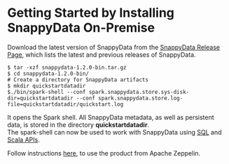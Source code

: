 <a id="getting-started-by-installing-snappydata-on-premise"></a>
# Getting Started by Installing SnappyData On-Premise
Download the latest version of SnappyData from the [SnappyData Release Page](https://github.com/SnappyDataInc/snappydata/releases/), which lists the latest and previous releases of SnappyData.

```pre
$ tar -xzf snappydata-1.2.0-bin.tar.gz
$ cd snappydata-1.2.0-bin/
# Create a directory for SnappyData artifacts
$ mkdir quickstartdatadir
$./bin/spark-shell --conf spark.snappydata.store.sys-disk-dir=quickstartdatadir --conf spark.snappydata.store.log-file=quickstartdatadir/quickstart.log
```

It opens the Spark shell. All SnappyData metadata, as well as persistent data, is stored in the directory **quickstartdatadir**.</br>The spark-shell can now be used to work with SnappyData using [SQL](using_sql.md) and [Scala APIs](using_spark_scala_apis.md).

Follow instructions [here](/howto/use_apache_zeppelin_with_snappydata.md), to use the product from Apache Zeppelin. 